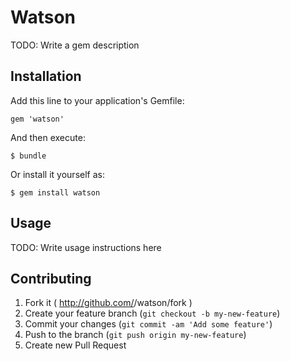 # Watson

TODO: Write a gem description

## Installation

Add this line to your application's Gemfile:

    gem 'watson'

And then execute:

    $ bundle

Or install it yourself as:

    $ gem install watson

## Usage

TODO: Write usage instructions here

## Contributing

1. Fork it ( http://github.com/<my-github-username>/watson/fork )
2. Create your feature branch (`git checkout -b my-new-feature`)
3. Commit your changes (`git commit -am 'Add some feature'`)
4. Push to the branch (`git push origin my-new-feature`)
5. Create new Pull Request
